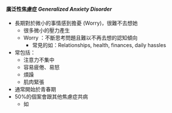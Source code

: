 #### 廣泛性焦慮症 _Generalized Anxiety Disorder_
- 長期對於微小的事情感到擔憂 (Worry)，很難不去想她
	- 很多微小的壓力產生
	- Worry ：不斷思考問題且難以不再去想的認知傾向
		- 常見的如：Relationships, health, finances, daily hassles
- 常包括：
	- 注意力不集中
	- 容易疲倦、易怒
	- 煩躁
	- 肌肉緊張
- 通常開始於青春期
- 50%的個案會跟其他焦慮症共病 
	- 如 
